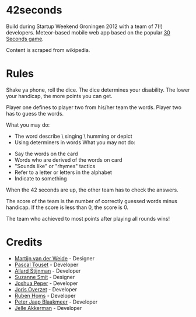 42seconds
=========

Build during Startup Weekend Groningen 2012 with a team of 7(!) developers.
Meteor-based mobile web app based on the popular [30 Seconds
game](http://en.wikipedia.org/wiki/30_Seconds_%28game%29).

Content is scraped from wikipedia.

# Rules
Shake ya phone, roll the dice. The dice determines your disability. The lower your handicap, the more points you can get.

Player one defines to player two from his/her team the words. Player two has to guess the words.

What you may do:
+ The word describe \ singing \ humming or depict
+ Using determiners in words
What you may not do:
- Say the words on the card
- Words who are derived of the words on card
- "Sounds like" or "rhymes" tactics
- Refer to a letter or letters in the alphabet
- Indicate to something

When the 42 seconds are up, the other team has to check the answers.

The score of the team is the number of correctly guessed words minus handicap. If the score is less than 0, the score is 0.

The team who achieved to most points after playing all rounds wins!

# Credits
* [Martijn van der Weide](http://m.vdwei.de/) - Designer
* [Pascal Touset](https://github.com/ptouset) - Developer
* [Allard Stijnman](https://github.com/snoepkast) - Developer
* [Suzanne Smit](http://twitter.com/suzannesmit) - Designer
* [Joshua Peper](https://github.com/zout) - Developer
* [Joris Overzet](https://github.com/jorisoverzet) - Developer
* [Ruben Homs](https://github.com/RubenHoms) - Developer
* [Peter Jaap Blaakmeer](https://github.com/peterjaap) - Developer
* [Jelle Akkerman](https://github.com/jellea) - Developer
